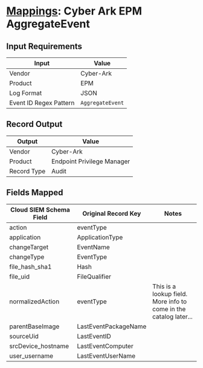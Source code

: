 # [Mappings](README.md): Cyber Ark EPM AggregateEvent

## Input Requirements

|Input|Value|
|-----|-----|
|Vendor|Cyber-Ark|
|Product|EPM|
|Log Format|JSON|
|Event ID Regex Pattern|`AggregateEvent`|

## Record Output

|Output|Value|
|------|-----|
|Vendor|Cyber-Ark|
|Product|Endpoint Privilege Manager|
|Record Type|Audit|

## Fields Mapped

|Cloud SIEM Schema Field|Original Record Key|Notes|
|-----------------------|-------------------|-----|
|action|eventType||
|application|ApplicationType||
|changeTarget|EventName||
|changeType|EventType||
|file_hash_sha1|Hash||
|file_uid|FileQualifier||
|normalizedAction|eventType|This is a lookup field. More info to come in the catalog later...|
|parentBaseImage|LastEventPackageName||
|sourceUid|LastEventID||
|srcDevice_hostname|LastEventComputer||
|user_username|LastEventUserName||

